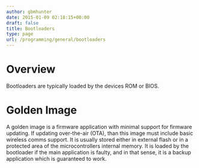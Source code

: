 ```yaml
---
author: gbmhunter
date: 2015-01-09 02:18:15+00:00
draft: false
title: Bootloaders
type: page
url: /programming/general/bootloaders
---
```


# Overview

Bootloaders are typically loaded by the devices ROM or BIOS.

# Golden Image

A golden image is a firmware application with minimal support for firmware updating. If updating over-the-air (OTA), than this image must include basic wireless comms support. It is usually stored either in external flash or in a protected area of the microcontrollers internal memory. It is loaded by the bootloader if the main application is faulty, and in that sense, it is a backup application which is guaranteed to work.
